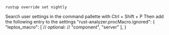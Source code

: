 `rustup override set nightly`

Search user settings in the command pallette with Ctrl + Shift + P
Then add the following entry to the settings
"rust-analyzer.procMacro.ignored": {
"leptos_macro": [
// optional:
// "component",
"server"
],
}
